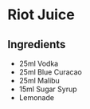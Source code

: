 # Riot Juice

## Ingredients

- 25ml Vodka
- 25ml Blue Curacao
- 25ml Malibu
- 15ml Sugar Syrup
- Lemonade

